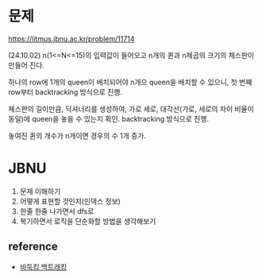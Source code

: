 # 문제 
https://litmus.jbnu.ac.kr/problem/11714

(24.10.02)
n(1<=N<=15)의 입력값이 들어오고 
n개의 퀸과 n제곱의 크기의 체스판이 만들어 진다.

하나의 row에 1개의 queen이 배치되어야 n개으 queen을 배치할 수 있으니, 첫 번쨰 row부터 backtracking 방식으로 진행.

체스판의 길이만큼, 딕셔너리를 생성하여, 가로 세로, 대각선(가로, 세로의 차이 비율이 동일)에 queen을 놓을 수 있는지 확인.
backtracking 방식으로 진행.

놓여진 퀸의 개수가 n개이면 경우의 수 1개 증가.


# JBNU 

1. 문제 이해하기
2. 어떻게 표현할 것인지(인덱스 정보)
3. 한줄 한줄 나가면서 dfs로
4. 복기하면서 로직을 단순화할 방법을 생각해보기


## reference
- [바둑킹 백트래킹](https://blog.encrypted.gg/945)
